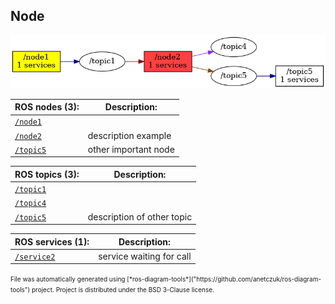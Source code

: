 <!--
File was automatically generated using 'ros-diagram-tools' project.
Project is distributed under the BSD 3-Clause license.
-->

## Node

[![/node2](n__node2.png "/node2")](n__node2.png)

| ROS nodes (3): | Description: |
| ----------------------------------- | ------------ |
| [`/node1`](n__node1.html) |  |
| [`/node2`](n__node2.html) | description example |
| [`/topic5`](n__topic5.html) | other important node |

| ROS topics (3): | Description: |
| ----------------------------------- | ------------ |
| [`/topic1`](t__topic1.html) |  |
| [`/topic4`](t__topic4.html) |  |
| [`/topic5`](t__topic5.html) | description of other topic |

| ROS services (1): | Description: |
| ----------------------------------- | ------------ |
| [`/service2`](s__service2.html) | service waiting for call |


<font size="1">
    File was automatically generated using [*ros-diagram-tools*]("https://github.com/anetczuk/ros-diagram-tools") project.
    Project is distributed under the BSD 3-Clause license.
</font>
